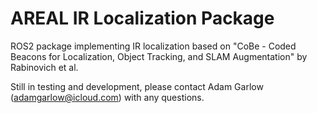 # AREAL IR Localization Package

ROS2 package implementing IR localization based on "CoBe - Coded Beacons for Localization, Object Tracking, and SLAM Augmentation" by Rabinovich et al.

Still in testing and development, please contact Adam Garlow (adamgarlow@icloud.com) with any questions. 
